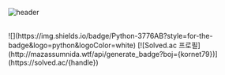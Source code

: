 
![header](https://capsule-render.vercel.app/api?type=rounded&color=gradient&text=%20Hello_512%20&height=300&fontSize=100&textBg=true)

 <br>
![](https://img.shields.io/badge/Python-3776AB?style=for-the-badge&logo=python&logoColor=white)
[![Solved.ac
프로필](http://mazassumnida.wtf/api/generate_badge?boj={kornet79})](https://solved.ac/{handle})
